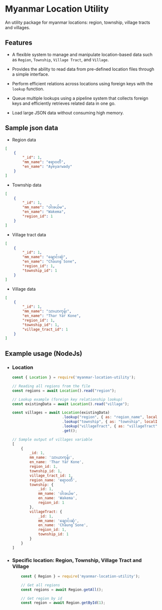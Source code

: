 # Myanmar Location Utility

An utility package for myanmar locations: region, township, village tracts and villages.

## Features
- A flexible system to manage and manipulate location-based data such as `Region`, `Township`, `Village Tract`, and `Village`.

- Provides the ability to read data from pre-defined location files through a simple interface.

- Perform efficient relations across locations using foreign keys with the `lookup` function.

- Queue multiple lookups using a pipeline system that collects foreign keys and efficiently retrieves related data in one go.

- Load large JSON data without consuming high memory.

## Sample json data
- Region data
```json
[
    {
        "_id": 1,
        "mm_name": "ဧရာဝတီ",
        "en_name": "Ayeyarwady"
    }
]
```
- Township data
```json
[
    {
        "_id": 1,
        "mm_name": "ဝါးခယ်မ",
        "en_name": "Wakema",
        "region_id": 1
    }
]
```
- Village tract data
```json
[
    {
        "_id": 1,
        "mm_name": "ချောင်းဆုံ",
        "en_name": "Chaung Sone",
        "region_id": 1,
        "township_id": 1
    }
]
```
- Village data
```json
[
    {
        "_id": 1,
        "mm_name": "သာယာကုန်း",
        "en_name": "Thar Yar Kone",
        "region_id": 1,
        "township_id": 1,
        "village_tract_id": 1
    }
]
```

## Example usage (NodeJs)
- ### Location
    ```js
    const { Location } = require('myanmar-location-utility');

    // Reading all regions from the file
    const regions = await Location().read("region");

    // Lookup example (foreign key relationship lookup)
    const existingData = await Location().read("village");

    const villages = await Location(existingData)
                           .lookup("region", { as: "region_name", localId: "region_id", result: { select: "mm_name" } })
                           .lookup("township", { as: "township", localId: "township_id" })
                           .lookup("villageTract", { as: "villageTract", localId: "village_tract_id" })
                           .get();

    // Sample output of villages variable
    [
        {
            _id: 1,
            mm_name: 'သာယာကုန်း',
            en_name: 'Thar Yar Kone',
            region_id: 1,
            township_id: 1,
            village_tract_id: 1,
            region_name: 'ဧရာဝတီ',
            township: { 
                _id: 1, 
                mm_name: 'ဝါးခယ်မ', 
                en_name: 'Wakema', 
                region_id: 1 
            },
            villageTract: {
                _id: 1,
                mm_name: 'ချောင်းဆုံ',
                en_name: 'Chaung Sone',
                region_id: 1,
                township_id: 1
            }
        }
    ]

    ```

- ### Specific location: Region, Township, Village Tract and Village
    ```js
        const { Region } = require('myanmar-location-utility');

        // Get all regions
        const regions = await Region.getAll();

        // Get region by id
        const region = await Region.getById(1);
    ```





